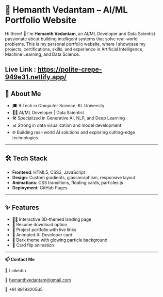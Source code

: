 # 🚀 Hemanth Vedantam – AI/ML Portfolio Website

Hi there! 👋 I'm **Hemanth Vedantam**, an AI/ML Developer and Data Scientist passionate about building intelligent systems that solve real-world problems. This is my personal portfolio website, where I showcase my projects, certifications, skills, and experience in Artificial Intelligence, Machine Learning, and Data Science.

Live Link : https://polite-crepe-949e31.netlify.app/
---

## 🧠 About Me

- 🎓 B.Tech in Computer Science, KL University
- 🧑‍💻 AI/ML Developer | Data Scientist
- 🛠️ Specialized in Generative AI, NLP, and Deep Learning
- 📊 Strong in data visualization and model development
- 🌐 Building real-world AI solutions and exploring cutting-edge technologies

---

## 🛠 Tech Stack

- **Frontend**: HTML5, CSS3, JavaScript
- **Design**: Custom gradients, glassmorphism, responsive layout
- **Animations**: CSS transitions, floating cards, particles.js
- **Deployment**: GitHub Pages

---

## ✨ Features

- 👨‍💻 Interactive 3D-themed landing page
- 📄 Resume download option
- 🧠 Project portfolio with live links
- 🧪 Animated AI Developer card
- 🌌 Dark theme with glowing particle background
- 🔁 Card flip animation

---

**📫 Contact Me**

💼 LinkedIn

📧 hemanthvedantam@gmail.com

📱 +91 8919320565


  


